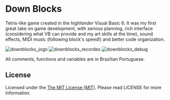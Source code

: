 # Down Blocks

Tetris-like game created in the *highlander* Visual Basic 6. It was my first great take on game development, with serious planning, rich interface (considering what VB can provide and my art skills at the time), sound effects, MIDI music (following block's speed!) and better code organization.

![downblocks_jogo](https://cloud.githubusercontent.com/assets/5340818/6222288/2ac9aaa0-b638-11e4-94ae-683def5bb412.jpg) ![downblocks_recordes](https://cloud.githubusercontent.com/assets/5340818/6222290/2c953e26-b638-11e4-9843-02e0ce45bea3.jpg) ![downblocks_debug](https://cloud.githubusercontent.com/assets/5340818/6222292/2e30cea8-b638-11e4-9e08-be3dcf6515a5.jpg)

All comments, functions and variables are in Brazilian Portuguese.

## License

Licensed under the [The MIT License (MIT)](http://opensource.org/licenses/MIT). Please read LICENSE for more information.